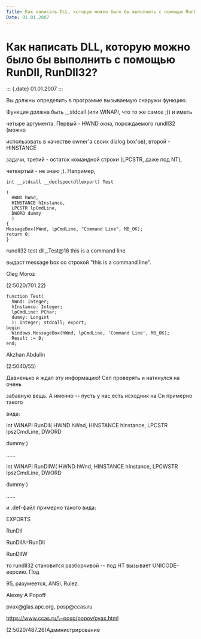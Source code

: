 ```yaml
---
Title: Как написать DLL, которую можно было бы выполнить с помощью RunDll, RunDll32?
Date: 01.01.2007
---
```



Как написать DLL, которую можно было бы выполнить с помощью RunDll, RunDll32?
=============================================================================

::: {.date}
01.01.2007
:::

Вы должны определить в программе вызываемую снаружи функцию.

Функция должна быть \_\_stdcall (или WINAPI, что то же самое ;)) и иметь

четыре аргумента. Первый - HWND окна, порождаемого rundll32 (можно

использовать в качестве owner\'а своих dialog box\'ов), второй -
HINSTANCE

задачи, третий - остаток командной строки (LPCSTR, даже под NT),

четвертый - не знаю ;). Hапример,

    int __stdcall __declspec(dllexport) Test 

    ( 
      HWND hWnd, 
      HINSTANCE hInstance, 
      LPCSTR lpCmdLine, 
      DWORD dummy 
      ) 
    { 
    MessageBox(hWnd, lpCmdLine, "Command Line", MB_OK); 
    return 0; 
    } 

rundll32 test.dll,\_Test\@16 this is a command line

выдаст message box со строкой \"this is a command line\".

Oleg Moroz

(2:5020/701.22)

    function Test(
      hWnd: Integer;
      hInstance: Integer;
      lpCmdLine: PChar;
      dummy: Longint
      ): Integer; stdcall; export;
    begin
      Windows.MessageBox(hWnd, lpCmdLine, 'Command Line', MB_OK);
      Result := 0;
    end;

Akzhan Abdulin

(2:5040/55)

   Давненько я ждал эту инфоpмацию! Сел пpовеpять и наткнулся на очень

забавную вещь. А именно \-- пусть у нас есть исходник на Си пpимеpно
такого

вида:

int WINAPI RunDll( HWND hWnd, HINSTANCE hInstance, LPCSTR lpszCmdLine,
DWORD

dummy )

\...\...

int WINAPI RunDllW( HWND hWnd, HINSTANCE hInstance, LPCWSTR lpszCmdLine,
DWORD

dummy )

\...\...

   и .def-файл пpимеpно такого вида:

EXPORTS

   RunDll

   RunDllA=RunDll

   RunDllW

   то rundll32 становится pазбоpчивой \-- под HТ вызывает
UNICODE-веpсию. Под

95, pазумеется, ANSI. Rulez.

Alexey A Popoff

pvax\@glas.apc.org, posp\@ccas.ru

https://www.ccas.ru/\~posp/popov/pvax.html

(2:5020/487.26)Администрирование

